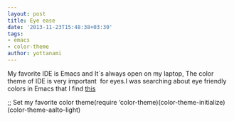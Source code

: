 ```yaml
---
layout: post
title: Eye ease
date: '2013-11-23T15:48:38+03:30'
tags:
- emacs
- color-theme
author: yottanami
---
```

My favorite IDE is Emacs and It`s always open on my laptop, The color theme of IDE is very important  for eyes.I was searching about eye friendly colors in Emacs that I find [this](http://gnuemacscolorthemetest.googlecode.com/svn/html/index-el.html)

;; Set my favorite color theme(require ‘color-theme)(color-theme-initialize)(color-theme-aalto-light)
